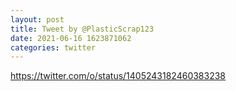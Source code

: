 ```yaml
--- 
layout: post 
title: Tweet by @PlasticScrap123 
date: 2021-06-16 1623871062 
categories: twitter 
--- 
```

https://twitter.com/o/status/1405243182460383238